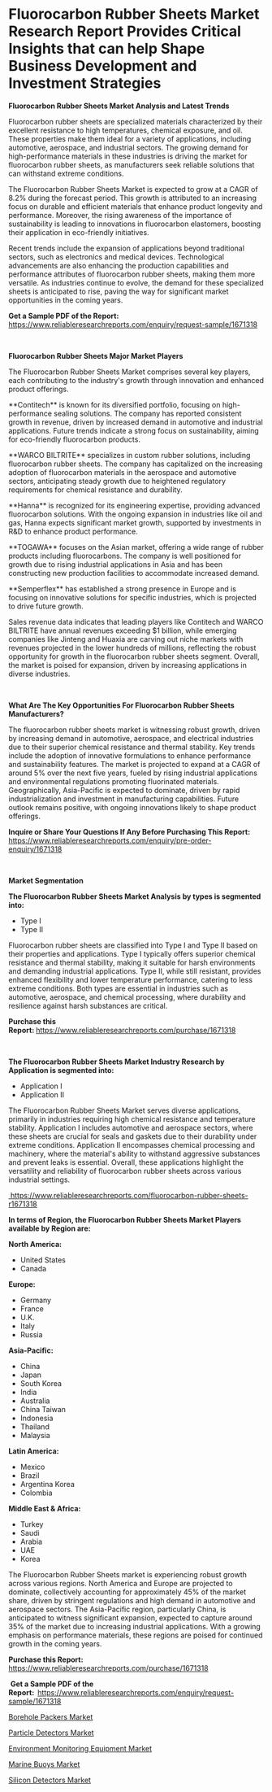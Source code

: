 <p><h1>Fluorocarbon Rubber Sheets Market Research Report Provides Critical Insights that can help Shape Business Development and Investment Strategies</h1></p><p><strong>Fluorocarbon Rubber Sheets Market Analysis and Latest Trends</strong></p>
<p><p>Fluorocarbon rubber sheets are specialized materials characterized by their excellent resistance to high temperatures, chemical exposure, and oil. These properties make them ideal for a variety of applications, including automotive, aerospace, and industrial sectors. The growing demand for high-performance materials in these industries is driving the market for fluorocarbon rubber sheets, as manufacturers seek reliable solutions that can withstand extreme conditions.</p><p>The Fluorocarbon Rubber Sheets Market is expected to grow at a CAGR of 8.2% during the forecast period. This growth is attributed to an increasing focus on durable and efficient materials that enhance product longevity and performance. Moreover, the rising awareness of the importance of sustainability is leading to innovations in fluorocarbon elastomers, boosting their application in eco-friendly initiatives.</p><p>Recent trends include the expansion of applications beyond traditional sectors, such as electronics and medical devices. Technological advancements are also enhancing the production capabilities and performance attributes of fluorocarbon rubber sheets, making them more versatile. As industries continue to evolve, the demand for these specialized sheets is anticipated to rise, paving the way for significant market opportunities in the coming years.</p></p>
<p><strong>Get a Sample PDF of the Report:&nbsp;</strong> <a href="https://www.reliableresearchreports.com/enquiry/request-sample/1671318?utm_campaign=1333&utm_medium=2&utm_source=Github&utm_content=ia&utm_term=10102024&utm_id=fluorocarbon-rubber-sheets">https://www.reliableresearchreports.com/enquiry/request-sample/1671318</a></p>
<p>&nbsp;</p>
<p><strong>Fluorocarbon Rubber Sheets Major Market Players</strong></p>
<p><p>The Fluorocarbon Rubber Sheets Market comprises several key players, each contributing to the industry's growth through innovation and enhanced product offerings.</p><p>**Contitech** is known for its diversified portfolio, focusing on high-performance sealing solutions. The company has reported consistent growth in revenue, driven by increased demand in automotive and industrial applications. Future trends indicate a strong focus on sustainability, aiming for eco-friendly fluorocarbon products.</p><p>**WARCO BILTRITE** specializes in custom rubber solutions, including fluorocarbon rubber sheets. The company has capitalized on the increasing adoption of fluorocarbon materials in the aerospace and automotive sectors, anticipating steady growth due to heightened regulatory requirements for chemical resistance and durability.</p><p>**Hanna** is recognized for its engineering expertise, providing advanced fluorocarbon solutions. With the ongoing expansion in industries like oil and gas, Hanna expects significant market growth, supported by investments in R&D to enhance product performance.</p><p>**TOGAWA** focuses on the Asian market, offering a wide range of rubber products including fluorocarbons. The company is well positioned for growth due to rising industrial applications in Asia and has been constructing new production facilities to accommodate increased demand.</p><p>**Semperflex** has established a strong presence in Europe and is focusing on innovative solutions for specific industries, which is projected to drive future growth. </p><p>Sales revenue data indicates that leading players like Contitech and WARCO BILTRITE have annual revenues exceeding $1 billion, while emerging companies like Jinteng and Huaxia are carving out niche markets with revenues projected in the lower hundreds of millions, reflecting the robust opportunity for growth in the fluorocarbon rubber sheets segment. Overall, the market is poised for expansion, driven by increasing applications in diverse industries.</p></p>
<p>&nbsp;</p>
<p><strong>What Are The Key Opportunities For Fluorocarbon Rubber Sheets Manufacturers?</strong></p>
<p><p>The fluorocarbon rubber sheets market is witnessing robust growth, driven by increasing demand in automotive, aerospace, and electrical industries due to their superior chemical resistance and thermal stability. Key trends include the adoption of innovative formulations to enhance performance and sustainability features. The market is projected to expand at a CAGR of around 5% over the next five years, fueled by rising industrial applications and environmental regulations promoting fluorinated materials. Geographically, Asia-Pacific is expected to dominate, driven by rapid industrialization and investment in manufacturing capabilities. Future outlook remains positive, with ongoing innovations likely to shape product offerings.</p></p>
<p><strong>Inquire or Share Your Questions If Any Before Purchasing This Report:</strong> <a href="https://www.reliableresearchreports.com/enquiry/pre-order-enquiry/1671318?utm_campaign=1333&utm_medium=2&utm_source=Github&utm_content=ia&utm_term=10102024&utm_id=fluorocarbon-rubber-sheets">https://www.reliableresearchreports.com/enquiry/pre-order-enquiry/1671318</a></p>
<p>&nbsp;</p>
<p><strong>Market Segmentation</strong></p>
<p><strong>The Fluorocarbon Rubber Sheets Market Analysis by types is segmented into:</strong></p>
<p><ul><li>Type I</li><li>Type II</li></ul></p>
<p><p>Fluorocarbon rubber sheets are classified into Type I and Type II based on their properties and applications. Type I typically offers superior chemical resistance and thermal stability, making it suitable for harsh environments and demanding industrial applications. Type II, while still resistant, provides enhanced flexibility and lower temperature performance, catering to less extreme conditions. Both types are essential in industries such as automotive, aerospace, and chemical processing, where durability and resilience against harsh substances are critical.</p></p>
<p><strong>Purchase this Report:&nbsp;</strong><a href="https://www.reliableresearchreports.com/purchase/1671318?utm_campaign=1333&utm_medium=2&utm_source=Github&utm_content=ia&utm_term=10102024&utm_id=fluorocarbon-rubber-sheets">https://www.reliableresearchreports.com/purchase/1671318</a></p>
<p>&nbsp;</p>
<p><strong>The Fluorocarbon Rubber Sheets Market Industry Research by Application is segmented into:</strong></p>
<p><ul><li>Application I</li><li>Application II</li></ul></p>
<p><p>The Fluorocarbon Rubber Sheets Market serves diverse applications, primarily in industries requiring high chemical resistance and temperature stability. Application I includes automotive and aerospace sectors, where these sheets are crucial for seals and gaskets due to their durability under extreme conditions. Application II encompasses chemical processing and machinery, where the material's ability to withstand aggressive substances and prevent leaks is essential. Overall, these applications highlight the versatility and reliability of fluorocarbon rubber sheets across various industrial settings.</p></p>
<p><a href="https://www.reliableresearchreports.com/fluorocarbon-rubber-sheets-r1671318?utm_campaign=1333&utm_medium=2&utm_source=Github&utm_content=ia&utm_term=10102024&utm_id=fluorocarbon-rubber-sheets">&nbsp;https://www.reliableresearchreports.com/fluorocarbon-rubber-sheets-r1671318</a></p>
<p><strong>In terms of Region, the Fluorocarbon Rubber Sheets Market Players available by Region are:</strong></p>
<p>
    <p> <strong> North America: </strong>
        <ul>
            <li>United States</li>
            <li>Canada</li>
        </ul>
        </p> 
    <p> <strong> Europe: </strong>
        <ul>
            <li>Germany</li>
            <li>France</li>
            <li>U.K.</li>
            <li>Italy</li>
            <li>Russia</li>
        </ul>
        </p> 
    <p> <strong> Asia-Pacific: </strong>
        <ul>
            <li>China</li>
            <li>Japan</li>
            <li>South Korea</li>
            <li>India</li>
            <li>Australia</li>
            <li>China Taiwan</li>
            <li>Indonesia</li>
            <li>Thailand</li>
            <li>Malaysia</li>
        </ul>
        </p> 
    <p> <strong> Latin America: </strong>
        <ul>
            <li>Mexico</li>
            <li>Brazil</li>
            <li>Argentina Korea</li>
            <li>Colombia</li>
        </ul>
        </p> 
    <p> <strong> Middle East & Africa: </strong>
        <ul>
            <li>Turkey</li>
            <li>Saudi</li>
            <li>Arabia</li>
            <li>UAE</li>
            <li>Korea</li>
        </ul>
    </p>
    </p>
<p><p>The Fluorocarbon Rubber Sheets market is experiencing robust growth across various regions. North America and Europe are projected to dominate, collectively accounting for approximately 45% of the market share, driven by stringent regulations and high demand in automotive and aerospace sectors. The Asia-Pacific region, particularly China, is anticipated to witness significant expansion, expected to capture around 35% of the market due to increasing industrial applications. With a growing emphasis on performance materials, these regions are poised for continued growth in the coming years.</p></p>
<p><strong>Purchase this Report: </strong><a href="https://www.reliableresearchreports.com/purchase/1671318?utm_campaign=1333&utm_medium=2&utm_source=Github&utm_content=ia&utm_term=10102024&utm_id=fluorocarbon-rubber-sheets">https://www.reliableresearchreports.com/purchase/1671318</a></p>
<p>&nbsp;<strong>Get a Sample PDF of the Report:&nbsp;&nbsp;</strong><a href="https://www.reliableresearchreports.com/enquiry/request-sample/1671318?utm_campaign=1333&utm_medium=2&utm_source=Github&utm_content=ia&utm_term=10102024&utm_id=fluorocarbon-rubber-sheets">https://www.reliableresearchreports.com/enquiry/request-sample/1671318</a></p>
<p><strong></strong></p>
<p><p><a href="https://www.linkedin.com/pulse/borehole-packers-market-global-regional-analysis-2024-ldtrc?utm_campaign=1333&utm_medium=2&utm_source=Github&utm_content=ia&utm_term=10102024&utm_id=fluorocarbon-rubber-sheets">Borehole Packers Market</a></p><p><a href="https://www.linkedin.com/pulse/what-growth-drivers-particle-detectors-market-comprehensive-r27rc?utm_campaign=1333&utm_medium=2&utm_source=Github&utm_content=ia&utm_term=10102024&utm_id=fluorocarbon-rubber-sheets">Particle Detectors Market</a></p><p><a href="https://www.linkedin.com/pulse/environment-monitoring-equipment-market-global-share-p933c?utm_campaign=1333&utm_medium=2&utm_source=Github&utm_content=ia&utm_term=10102024&utm_id=fluorocarbon-rubber-sheets">Environment Monitoring Equipment Market</a></p><p><a href="https://www.linkedin.com/pulse/how-marine-buoys-market-evolve-growth-analysis-year-q6ehc?utm_campaign=1333&utm_medium=2&utm_source=Github&utm_content=ia&utm_term=10102024&utm_id=fluorocarbon-rubber-sheets">Marine Buoys Market</a></p><p><a href="https://www.linkedin.com/pulse/silicon-detectors-market-opportunities-emerging-global-4ro1c?utm_campaign=1333&utm_medium=2&utm_source=Github&utm_content=ia&utm_term=10102024&utm_id=fluorocarbon-rubber-sheets">Silicon Detectors Market</a></p></p>